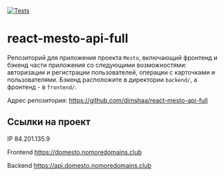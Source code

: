 [![Tests](https://github.com/dimshaa/react-mesto-api-full/actions/workflows/tests.yml/badge.svg)](https://github.com/dimshaa/react-mesto-api-full/actions/workflows/tests.yml)
# react-mesto-api-full
Репозиторий для приложения проекта `Mesto`, включающий фронтенд и бэкенд части приложения со следующими возможностями: авторизации и регистрации пользователей, операции с карточками и пользователями. Бэкенд расположите в директории `backend/`, а фронтенд - в `frontend/`. 

Адрес репозитория: https://github.com/dimshaa/react-mesto-api-full

## Ссылки на проект

IP 84.201.135.9

Frontend https://domesto.nomoredomains.club

Backend https://api.domesto.nomoredomains.club
